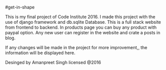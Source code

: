 
#get-in-shape

This is my final project of Code Institute 2016. I made this project with the use of django framework and db.sqlite Database.
This is a full stack website from frontend to backend. In products page you can buy any product with paypal option. Any new user can register in the website and crate a posts in blog.

If any changes will be made in the project for more improvement,, the information will be displayed here.



Desinged by Amanpreet Singh
licensed @2016